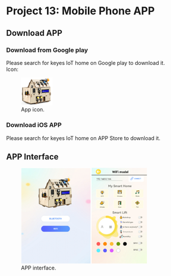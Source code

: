 # Project 13: Mobile Phone APP

## Download APP

### Download from Google play

Please search for keyes IoT home on Google play to download it.  
Icon:  

<figure>
    <img src="images/Icon.png"
         alt="App icon"  width="20%" height="20%">
    <figcaption>App icon.</figcaption>
</figure>

### Download iOS APP

Please search for keyes IoT home on APP Store to download it. 

## APP Interface

<figure>
    <img src="images/APP%20interface.png"
         alt="APP interface"  width="80%" height="80%">
    <figcaption>APP interface.</figcaption>
</figure>